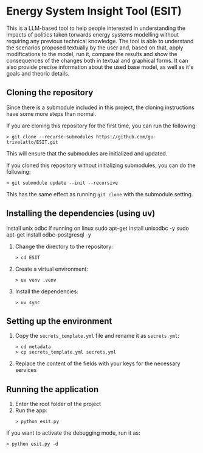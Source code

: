# Energy System Insight Tool (ESIT)
This is a LLM-based tool to help people interested in understanding the impacts of politics taken torwards energy systems modelling without requiring any previous technical knowledge. The tool is able to understand the scenarios proposed textually by the user and, based on that,
apply modifications to the model, run it, compare the results and show the consequences of the changes both in textual and graphical forms.
It can also provide precise information about the used base model, as well as it's goals and theoric details.


## Cloning the repository

Since there is a submodule included in this project, the cloning instructions have some more steps than normal.

If you are cloning this repository for the first time, you can run the following:

```console
> git clone --recurse-submodules https://github.com/gu-trivelatto/ESIT.git
```

This will ensure that the submodules are initialized and updated.

If you cloned this repository without initializing submodules, you can do the following:

```console
> git submodule update --init --recursive
```

This has the same effect as running `git clone` with the submodule setting.

## Installing the dependencies (using uv)

install unix odbc if running on linux
sudo apt-get install unixodbc -y
sudo apt-get install odbc-postgresql -y

1. Change the directory to the repository:
    ```console
    > cd ESIT
    ```
2. Create a virtual environment:
    ```console
    > uv venv .venv
    ```
3. Install the dependencies:
    ```console
    > uv sync
    ```

## Setting up the environment

1. Copy the `secrets_template.yml` file and rename it as `secrets.yml`:
   ```console
   > cd metadata
   > cp secrets_template.yml secrets.yml
   ```
2. Replace the content of the fields with your keys for the necessary services

## Running the application

1. Enter the root folder of the project
2. Run the app:
   ```console
   > python esit.py
   ```

If you want to activate the debugging mode, run it as:

```console
> python esit.py -d
```
